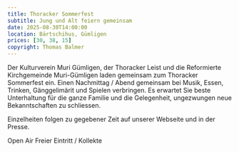 ```yaml
---
title: Thoracker Sommerfest
subtitle: Jung und Alt feiern gemeinsam
date: 2025-08-30T14:00:00
location: Bärtschihus, Gümligen
prices: [30, 38, 15]
copyright: Thomas Balmer
---
```


Der Kulturverein Muri Gümligen, der Thoracker Leist und die Reformierte Kirchgemeinde Muri-Gümligen laden gemeinsam zum Thoracker Sommerfest ein. Einen Nachmittag / Abend gemeinsam bei Musik, Essen, Trinken, Gänggelimärit und Spielen verbringen. Es erwartet Sie beste Unterhaltung für die ganze Familie und die Gelegenheit, ungezwungen neue Bekanntschaften zu schliessen.

Einzelheiten folgen zu gegebener Zeit auf unserer Webseite und in der Presse.

Open Air
Freier Eintritt / Kollekte
